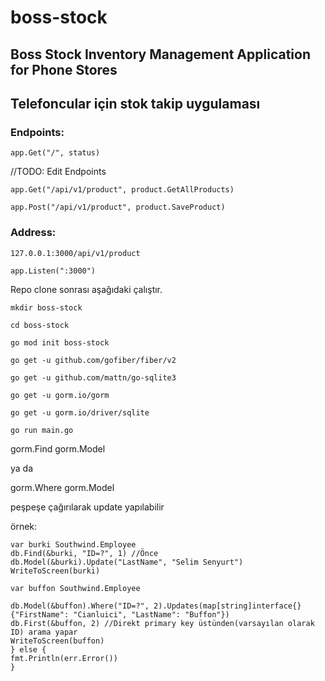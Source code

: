 # boss-stock

## Boss Stock Inventory Management Application for Phone Stores

  

## Telefoncular için stok takip uygulaması

  

### Endpoints:

`app.Get("/", status)`

//TODO: Edit Endpoints

`app.Get("/api/v1/product", product.GetAllProducts)`

`app.Post("/api/v1/product", product.SaveProduct)`

  
  

### Address:

`127.0.0.1:3000/api/v1/product`

`app.Listen(":3000")`

  

Repo clone sonrası aşağıdaki çalıştır.

  

`mkdir boss-stock`

`cd boss-stock`

`go mod init boss-stock`

  

`go get -u github.com/gofiber/fiber/v2`

`go get -u github.com/mattn/go-sqlite3`

`go get -u gorm.io/gorm`

`go get -u gorm.io/driver/sqlite`

  

`go run main.go`




gorm.Find 
gorm.Model

ya da

gorm.Where
gorm.Model

peşpeşe çağırılarak update yapılabilir

örnek:
```
var burki Southwind.Employee
db.Find(&burki, "ID=?", 1) //Önce
db.Model(&burki).Update("LastName", "Selim Senyurt")
WriteToScreen(burki)
````

```
var buffon Southwind.Employee

db.Model(&buffon).Where("ID=?", 2).Updates(map[string]interface{}{"FirstName": "Cianluici", "LastName": "Buffon"})
db.First(&buffon, 2) //Direkt primary key üstünden(varsayılan olarak ID) arama yapar
WriteToScreen(buffon)
} else {
fmt.Println(err.Error())
}
```




